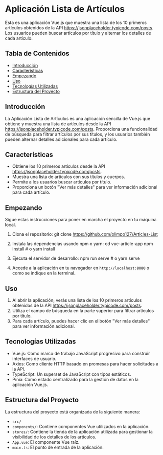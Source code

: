 # Aplicación Lista de Artículos

Esta es una aplicación Vue.js que muestra una lista de los 10 primeros artículos obtenidos de 
la API https://jsonplaceholder.typicode.com/posts. 
Los usuarios pueden buscar artículos por título y alternar los detalles de cada artículo.

## Tabla de Contenidos
- [Introducción](#introducción)
- [Características](#características)
- [Empezando](#empezando)
- [Uso](#uso)
- [Tecnologías Utilizadas](#tecnologías-utilizadas)
- [Estructura del Proyecto](#estructura-del-proyecto)

## Introducción
La Aplicación Lista de Artículos es una aplicación sencilla de Vue.js que obtiene y muestra una lista de artículos desde la API https://jsonplaceholder.typicode.com/posts. Proporciona una funcionalidad de búsqueda para filtrar artículos por sus títulos, y los usuarios también pueden alternar detalles adicionales para cada artículo.

## Características
- Obtiene los 10 primeros artículos desde la API https://jsonplaceholder.typicode.com/posts.
- Muestra una lista de artículos con sus títulos y cuerpos.
- Permite a los usuarios buscar artículos por título.
- Proporciona un botón "Ver más detalles" para ver información adicional para cada artículo.

## Empezando
Sigue estas instrucciones para poner en marcha el proyecto en tu máquina local.

1. Clona el repositorio:
git clone <https://github.com/olimpo127/Articles-List>

2. Instala las dependencias usando npm o yarn:
cd vue-article-app
npm install # o yarn install

3. Ejecuta el servidor de desarrollo:
npm run serve # o yarn serve

4. Accede a la aplicación en tu navegador en `http://localhost:8080` o como se indique en la terminal.

## Uso
1. Al abrir la aplicación, verás una lista de los 10 primeros artículos obtenidos de la API https://jsonplaceholder.typicode.com/posts.
2. Utiliza el campo de búsqueda en la parte superior para filtrar artículos por título.
3. Para cada artículo, puedes hacer clic en el botón "Ver más detalles" para ver información adicional.

## Tecnologías Utilizadas
- Vue.js: Como marco de trabajo JavaScript progresivo para construir interfaces de usuario.
- Axios: Como cliente HTTP basado en promesas para hacer solicitudes a la API.
- TypeScript: Un superset de JavaScript con tipos estáticos.
- Pinia: Como estado centralizado para la gestión de datos en la aplicación Vue.js.

## Estructura del Proyecto
La estructura del proyecto está organizada de la siguiente manera:

- `src/`
- `components/`: Contiene componentes Vue utilizados en la aplicación.
- `stores/`: Contiene la tienda de la aplicación utilizada para gestionar la visibilidad de los detalles de los artículos.
- `App.vue`: El componente Vue raíz.
- `main.ts`: El punto de entrada de la aplicación.

